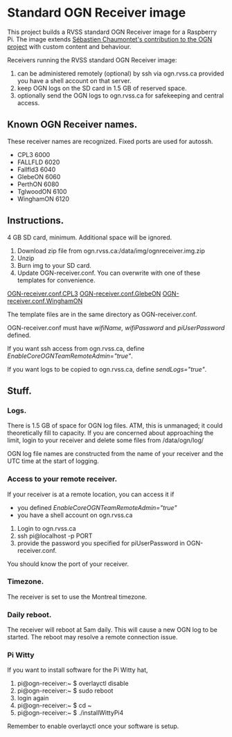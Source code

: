 # Standard OGN Receiver image

This project builds a RVSS standard OGN Receiver image for a Raspberry Pi. The image extends [Sébastien Chaumontet's contribution to the OGN project](http://wiki.glidernet.org/downloads) with custom content and behaviour.

Receivers running the RVSS standard OGN Receiver image:

 1. can be administered remotely (optional) by ssh via ogn.rvss.ca provided you have a shell account on that server.
 1. keep OGN logs on the SD card in 1.5 GB of reserved space.
 1. optionally send the OGN logs to ogn.rvss.ca for safekeeping and central access.

## Known OGN Receiver names.

These receiver names are recognized. Fixed ports are used for autossh.

 * CPL3		6000
 * FALLFLD	6020
 * Fallfld3	6040
 * GlebeON	6060
 * PerthON	6080
 * TglwoodON	6100
 * WinghamON	6120

## Instructions.

4 GB SD card, minimum. Additional space will be ignored.

 1. Download zip file from ogn.rvss.ca:/data/img/ognreceiver.img.zip
 1. Unzip
 1. Burn img to your SD card.
 1. Update OGN-receiver.conf. You can overwrite with one of these templates for convenience.

[OGN-receiver.conf.CPL3](p1/OGN-receiver.conf.CPL3) [OGN-receiver.conf.GlebeON](p1/OGN-receiver.conf.GlebeON) [OGN-receiver.conf.WinghamON](p1/OGN-receiver.conf.WinghamON)


The template files are in the same directory as OGN-receiver.conf.

OGN-receiver.conf must have _wifiName, wifiPassword_ and _piUserPassword_ defined.

If you want ssh access from ogn.rvss.ca, define _EnableCoreOGNTeamRemoteAdmin="true"_.

If you want logs to be copied to ogn.rvss.ca, define _sendLogs="true"_.

## Stuff.

### Logs.

There is 1.5 GB of space for OGN log files. ATM, this is unmanaged; it could theoretically fill to capacity. If you are concerned about approaching the limit, login to your receiver and delete some files from /data/ogn/log/

OGN log file names are constructed from the name of your receiver and the UTC time at the start of logging.

### Access to your remote receiver.

If your receiver is at a remote location, you can access it if
 - you defined _EnableCoreOGNTeamRemoteAdmin="true"_
 - you have a shell account on ogn.rvss.ca



 1. Login to ogn.rvss.ca
 1. ssh pi@localhost -p PORT
 1. provide the password you specified for piUserPassword in OGN-receiver.conf.

You should know the port of your receiver.

### Timezone.

The receiver is set to use the Montreal timezone.

### Daily reboot.

The receiver will reboot at 5am daily. This will cause a new OGN log to be started. The reboot may resolve a remote connection issue.

### Pi Witty

If you want to install software for the Pi Witty hat, 

 1. pi@ogn-receiver:~ $ overlayctl disable
 1. pi@ogn-receiver:~ $ sudo reboot
 1. login again
 1. pi@ogn-receiver:~ $ cd ~
 1. pi@ogn-receiver:~ $ ./installWittyPi4

Remember to enable overlayctl once your software is setup.
